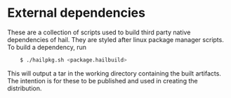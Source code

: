 # External dependencies

These are a collection of scripts used to build third party native dependencies of hail.
They are styled after linux package manager scripts. To build a dependency, run

```sh
    $ ./hailpkg.sh <package.hailbuild>
```

This will output a tar in the working directory containing the built artifacts. The intention
is for these to be published and used in creating the distribution.
